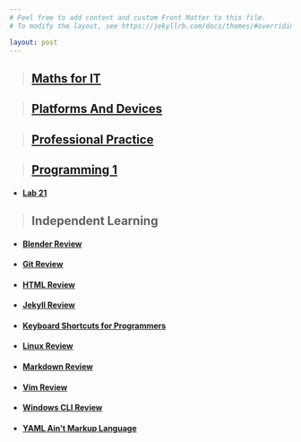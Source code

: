 ```yaml
---
# Feel free to add content and custom Front Matter to this file.
# To modify the layout, see https://jekyllrb.com/docs/themes/#overriding-theme-defaults

layout: post
---
```


> <h2><a href="http://localhost:4000/Maths/">Maths for IT</a></h2>

> <h2><a href="http://localhost:4000/P&D/">Platforms And Devices</a></h2>

> <h2><a href="http://localhost:4000/PP/">Professional Practice</a></h2>

> <h2><a href="http://localhost:4000/P1/">Programming 1</a></h2>
   <ul><li><h4><a href="http://localhost:4000/Lab-21/">Lab 21</a></h4></li></ul>

> <h2>Independent Learning</h2>

<ul>
    <li><h4><a href="http://localhost:4000/Blender/">Blender Review</a></h4></li>
    <li><h4><a href="http://localhost:4000/Git/">Git Review</a></h4></li>
    <li><h4><a href="http://localhost:4000/HTML/">HTML Review</a></h4></li>
    <li><h4><a href="http://localhost:4000/Jekyll/">Jekyll Review</a></h4></li>
    <li><h4><a href="http://localhost:4000/Shortcuts/">Keyboard Shortcuts for Programmers</a></h4></li>
    <li><h4><a href="http://localhost:4000/Linux/">Linux Review</a></h4></li>
    <li><h4><a href="http://localhost:4000/Markdown/">Markdown Review</a></h4></li>
    <li><h4><a href="http://localhost:4000/Vim/">Vim Review</a></h4></li>
    <li><h4><a href="http://localhost:4000/CLI/">Windows CLI Review</a></h4></li>
    <li><h4><a href="http://localhost:4000/YAML/">YAML Ain't Markup Language</a></h4></li>
</ul>